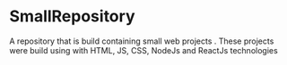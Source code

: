 # SmallRepository
A repository that is build containing small web projects . These projects were build using with HTML, JS, CSS, NodeJs and ReactJs technologies  
